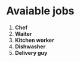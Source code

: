 # Avaiable jobs

1. **Chef**
2. **Waiter**
3. **Kitchen worker**
4. **Dishwasher**
5. **Delivery guy**
